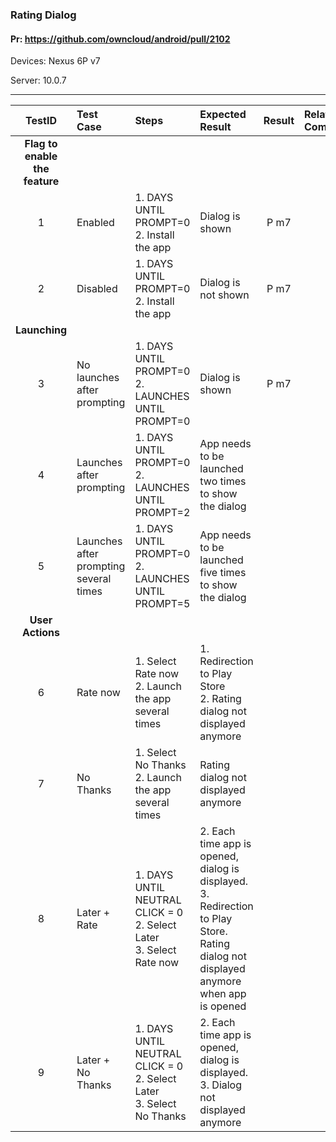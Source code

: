 ###  Rating Dialog 

#### Pr: https://github.com/owncloud/android/pull/2102

Devices: Nexus 6P v7

Server: 10.0.7


---

 
| TestID | Test Case | Steps | Expected Result | Result | Related Comment |
| :----: | :-------- | :---- | :-------------- | :----: | :------ |
|**Flag to enable the feature**||||||
| 1 | Enabled | 1. DAYS UNTIL PROMPT=0<br>2. Install the app | Dialog is shown | P m7 |  |
| 2 | Disabled | 1. DAYS UNTIL PROMPT=0<br>2. Install the app | Dialog is not shown | P m7 |  |
|**Launching**||||||
| 3 | No launches after prompting | 1. DAYS UNTIL PROMPT=0<br>2. LAUNCHES UNTIL PROMPT=0 | Dialog is shown| P m7 |  |
| 4 | Launches after prompting | 1. DAYS UNTIL PROMPT=0<br>2. LAUNCHES UNTIL PROMPT=2 | App needs to be launched two times to show the dialog |  |  |
| 5 | Launches after prompting several times| 1. DAYS UNTIL PROMPT=0<br>2. LAUNCHES UNTIL PROMPT=5 | App needs to be launched five times to show the dialog |  |  |
|**User Actions**||||||
| 6 | Rate now | 1. Select Rate now<br>2. Launch the app several times | 1. Redirection to Play Store<br>2. Rating dialog not displayed anymore |  |  |
| 7 | No Thanks | 1. Select No Thanks<br>2. Launch the app several times | Rating dialog not displayed anymore |  |  |
| 8 | Later + Rate | 1. DAYS UNTIL NEUTRAL CLICK = 0<br>2. Select Later<br>3. Select Rate now | 2. Each time app is opened, dialog is displayed.<br>3. Redirection to Play Store. Rating dialog not displayed anymore when app is opened |  |  |
| 9 | Later + No Thanks | 1. DAYS UNTIL NEUTRAL CLICK = 0<br>2. Select Later<br>3. Select No Thanks | 2. Each time app is opened, dialog is displayed.<br>3. Dialog not displayed anymore|  |  |